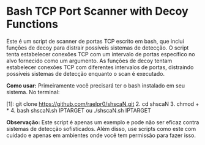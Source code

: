 # Bash TCP Port Scanner with Decoy Functions
Este é um script de scanner de portas TCP escrito em bash, que inclui funções de decoy para distrair possíveis sistemas de detecção. O script tenta estabelecer conexões TCP com um intervalo de portas específico no alvo fornecido como um argumento. As funções de decoy tentam estabelecer conexões TCP com diferentes intervalos de portas, distraindo possíveis sistemas de detecção enquanto o scan é executado.

**Como usar:**
Primeiramente você precisará ter o bash instalado em seu sistema. No terminal:

[1]: git clone https://github.com/raelpr0/shscaN.git
2. cd shscaN
3. chmod + *
4. bash shscaN.sh IPTARGET ou ./shscaN.sh IPTARGET

**Observação:**
Este script é apenas um exemplo e pode não ser eficaz contra sistemas de detecção sofisticados. Além disso, use scripts como este com cuidado e apenas em ambientes onde você tem permissão para fazer isso.
